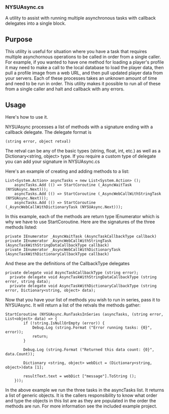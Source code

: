 ### NYSUAsync.cs
A utility to assist with running multiple asynchronous tasks with callback delegates into a single block.

## Purpose
This utility is useful for situation where you have a task that requires multiple asynchornous operations to be called in order from a single caller. For example, if you wanted to have one method for loading a player's profile it may need to make a call to the local database to load the player data, then pull a profile image from a web URL, and then pull updated player data from your servers. Each of these processes takes an unknown amount of time and need to be run in order. This utility makes it possible to run all of these from a single caller and halt and callback with any errors.

## Usage
Here's how to use it.

NYSUAsync processes a list of methods with a signature ending with a callback delegate. The delegate format is
    
    (string error, object retval) 

The retval can be any of the basic types (string, float, int, etc.) as well as a Dictionary<string, object> type. If you require a custom type of delegate you can add your signature in NYSUAsync.cs

Here's an example of creating and adding methods to a list:

    List<System.Action> asyncTasks = new List<System.Action> ();
		asyncTasks.Add (() => StartCoroutine (_AsyncWaitTask (NYSUAsync.Next)));
		asyncTasks.Add (() => StartCoroutine (_AsyncWebCallWithStringTask (NYSUAsync.Next)));
		asyncTasks.Add (() => StartCoroutine (_AsyncWebCallWithDictionaryTask (NYSUAsync.Next)));

In this example, each of the methods are return type IEnumerator which is why we have to use StartCoroutine. Here are the signatures of the three methods listed:

    private IEnumerator _AsyncWaitTask (AsyncTaskCallbackType callback)
    private IEnumerator _AsyncWebCallWithStringTask (AsyncTaskWithStringDataCallbackType callback)
    private IEnumerator _AsyncWebCallWithDictionaryTask (AsyncTaskWithDictionaryCallbackType callback)

And these are the definitions of the CallbackType delegates

    private delegate void AsyncTaskCallbackType (string error);
	  private delegate void AsyncTaskWithStringDataCallbackType (string error, string data);
	  private delegate void AsyncTaskWithDictionaryCallbackType (string error, Dictionary<string, object> data);

Now that you have your list of methods you wish to run in series, pass it to NYSUAsync. It will return a list of the retvals the methods gather:

    StartCoroutine (NYSUAsync.RunTasksInSeries (asyncTasks, (string error, List<object> data) => {
			if (!string.IsNullOrEmpty (error)) {
				Debug.Log (string.Format ("Error running tasks: {0}", error));
				return;
			}

			Debug.Log (string.Format ("Returned this data count: {0}", data.Count));

			Dictionary <string, object> webDict = (Dictionary<string, object>)data [1];

			resultText.text = webDict ["message"].ToString ();
		}));

In the above example we run the three tasks in the asyncTasks list. It returns a list of generic objects. It is the callers responsibility to know what order and type the objects in this list are as they are populated in the order the methods are run. For more information see the included example project.
